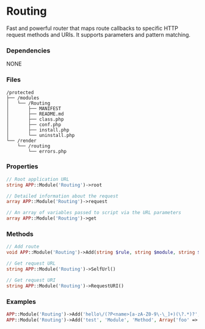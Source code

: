 # Routing
Fast and powerful router that maps route callbacks to specific HTTP request 
methods and URIs. It supports parameters and pattern matching.

### Dependencies
NONE

### Files
```
/protected
├── /modules
│   └── /Routing
│       ├── MANIFEST
│       ├── README.md
│       ├── class.php
│       ├── conf.php
│       ├── install.php
│       └── uninstall.php
└── /render
    └── /routing
        └── errors.php
```

### Properties
```php
// Root application URL
string APP::Module('Routing')->root

// Detailed information about the request
array APP::Module('Routing')->request

// An array of variables passed to script via the URL parameters
array APP::Module('Routing')->get
```

### Methods
```php
// Add route
void APP::Module('Routing')->Add(string $rule, string $module, string $method[, mixed $data = null])

// Get request URL
string APP::Module('Routing')->SelfUrl()

// Get request URI
string APP::Module('Routing')->RequestURI()
```

### Examples
```php
APP::Module('Routing')->Add('hello\/(?P<name>[a-zA-Z0-9\-\_]+)(\?.*)?', 'Module', 'Method');
APP::Module('Routing')->Add('test', 'Module', 'Method', Array('foo' => 'bar'));
```